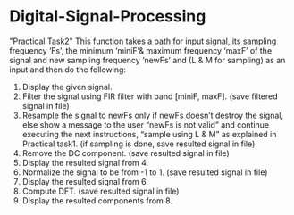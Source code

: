# Digital-Signal-Processing

"Practical Task2" 
This function takes a path for input signal, its sampling frequency ‘Fs’, the minimum ‘miniF’& maximum frequency ‘maxF’ of the signal and new sampling frequency ‘newFs’ and (L & M for sampling) as an input and then do the following:
1)	Display the given signal.
2)	Filter the signal using FIR filter with band [miniF, maxF]. (save filtered signal in file)
3)	Resample the signal to newFs only if newFs doesn’t destroy the signal, else show a message to the user “newFs is not valid” and continue executing the next instructions,
“sample using L & M” as explained in Practical task1. (if sampling is done, save resulted signal in file)
4)	Remove the DC component. (save resulted signal in file)
5)	Display the resulted signal from 4.
6)	Normalize the signal to be from -1 to 1. (save resulted signal in file)
7)	Display the resulted signal from 6.
8)	Compute DFT. (save resulted signal in file)
9)	Display the resulted components from 8.


